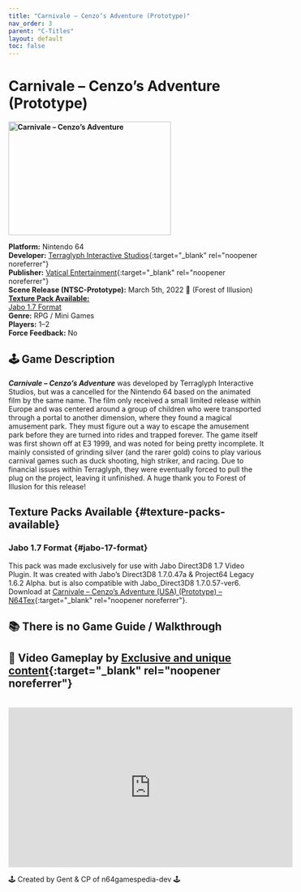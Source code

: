 ```yaml
---
title: "Carnivale – Cenzo’s Adventure (Prototype)"
nav_order: 3
parent: "C-Titles"
layout: default
toc: false
---
```


# Carnivale – Cenzo’s Adventure (Prototype)

<b>
<img src="https://images.launchbox-app.com//f2a3ae2a-3130-405f-b424-6cab6b7c03c7.jpg" alt="Carnivale – Cenzo’s Adventure" style="object-fit:cover;width:320px;height:224px"/>
</b>

**Platform:** Nintendo 64  
**Developer:** [Terraglyph Interactive Studios](https://en.wikipedia.org/wiki/Terraglyph_Interactive_Studios){:target="_blank" rel="noopener noreferrer"}  
**Publisher:** [Vatical Entertainment](https://en.wikipedia.org/wiki/Category:Vatical_Entertainment_games){:target="_blank" rel="noopener noreferrer"}   
**Scene Release (NTSC-Prototype):** March 5th, 2022  
(Forest of Illusion)  
[**Texture Pack Available:**](#texture-packs-available)<br>
[Jabo 1.7 Format](#jabo-17-format)<br>
**Genre:** RPG / Mini Games  
**Players:** 1–2  
**Force Feedback:** No  

## 🕹️ Game Description

_**Carnivale – Cenzo’s Adventure**_ was developed by Terraglyph Interactive Studios, but was a cancelled for the Nintendo 64 based on the animated film by the same name. The film only received a small limited release within Europe and was centered around a group of children who were transported through a portal to another dimension, where they found a magical amusement park. They must figure out a way to escape the amusement park before they are turned into rides and trapped forever. The game itself was first shown off at E3 1999, and was noted for being pretty incomplete. It mainly consisted of grinding silver (and the rarer gold) coins to play various carnival games such as duck shooting, high striker, and racing. Due to financial issues within Terraglyph, they were eventually forced to pull the plug on the project, leaving it unfinished. A huge thank you to Forest of Illusion for this release!

## Texture Packs Available {#texture-packs-available}  
### Jabo 1.7 Format {#jabo-17-format}  
This pack was made exclusively for use with Jabo Direct3D8 1.7 Video Plugin. It was created with Jabo’s Direct3D8 1.7.0.47a & Project64 Legacy 1.6.2 Alpha. but is also compatible with Jabo_Direct3D8 1.7.0.57-ver6. Download at [Carnivale – Cenzo’s Adventure (USA) (Prototype) –  N64Tex](https://www.n64textures.com/downloads/jabo-texture-packs/#Carnivale%20-%20Cenzo's%20Adventure%20(USA)%20(Prototype)){:target="_blank" rel="noopener noreferrer"}.

## 📚 There is no Game Guide / Walkthrough

## 🎥 Video Gameplay by [Exclusive and unique content](https://www.youtube.com/channel/UCGcvjPsYZuukiGEalGYDvmA){:target="_blank" rel="noopener noreferrer"}  
<br />
<iframe width="560" height="315" src="https://www.youtube.com/embed/Dglza-2-eB8?start=25" title="Carnivale – Cenzo’s Adventure – Gameplay by Exclusive and unique content" frameborder="0" allowfullscreen></iframe>

🕹️ Created by Gent & CP of n64gamespedia-dev 🕹️

<!-- Vault Format: n64gamespedia-dev -->
<!-- Protocol Source: _vault-specs/format-protocol.md -->
